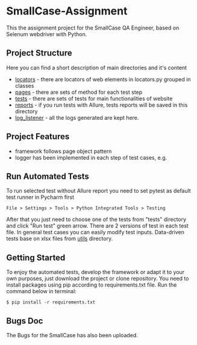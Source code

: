 # SmallCase-Assignment

This the assignment project for the SmallCase QA Engineer, based on Selenum webdriver with Python.

## Project Structure
Here you can find a short description of main directories and it's content
- [locators](locators) - there are locators of web elements in locators.py grouped in classes
- [pages](pages) - there are sets of method for each test step 
- [tests](tests) - there are sets of tests for main functionalities of website
- [reports](reports) - if you run tests with Allure, tests reports will be saved in this directory
- [log_listener](log_listener) - all the logs generated are kept here.

## Project Features
- framework follows page object pattern
- logger has been implemented in each step of test cases, e.g.

## Run Automated Tests

To run selected test without Allure report you need to set pytest as default test runner in Pycharm first
```
File > Settings > Tools > Python Integrated Tools > Testing
```
After that you just need to choose one of the tests from "tests" directory and click "Run test" green arrow. There are 2 versions of test in each test file. In general test cases you can easily modify test inputs. Data-driven tests base on xlsx files from [utils](utils) directory. 

## Getting Started

To enjoy the automated tests, develop the framework or adapt it to your own purposes, just download the project or clone repository. You need to install packages using pip according to requirements.txt file.
Run the command below in terminal:

```
$ pip install -r requirements.txt
```

## Bugs Doc

The Bugs for the SmallCase has also been uploaded.
